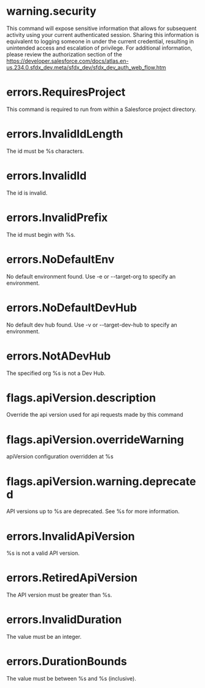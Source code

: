# warning.security

This command will expose sensitive information that allows for subsequent activity using your current authenticated session. Sharing this information is equivalent to logging someone in under the current credential, resulting in unintended access and escalation of privilege. For additional information, please review the authorization section of the <https://developer.salesforce.com/docs/atlas.en-us.234.0.sfdx_dev.meta/sfdx_dev/sfdx_dev_auth_web_flow.htm>

# errors.RequiresProject

This command is required to run from within a Salesforce project directory.

# errors.InvalidIdLength

The id must be %s characters.

# errors.InvalidId

The id is invalid.

# errors.InvalidPrefix

The id must begin with %s.

# errors.NoDefaultEnv

No default environment found. Use -e or --target-org to specify an environment.

# errors.NoDefaultDevHub

No default dev hub found. Use -v or --target-dev-hub to specify an environment.

# errors.NotADevHub

The specified org %s is not a Dev Hub.

# flags.apiVersion.description

Override the api version used for api requests made by this command

# flags.apiVersion.overrideWarning

apiVersion configuration overridden at %s

# flags.apiVersion.warning.deprecated

API versions up to %s are deprecated. See %s for more information.

# errors.InvalidApiVersion

%s is not a valid API version.

# errors.RetiredApiVersion

The API version must be greater than %s.

# errors.InvalidDuration

The value must be an integer.

# errors.DurationBounds

The value must be between %s and %s (inclusive).
